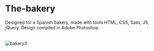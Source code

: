 # The-bakery
Designed for a Spanish bakery, made with tools HTML, CSS, Sass, JS, jQuery. Design compiled in Adobe Photoshop.
<br>
<br>
<br>
![bakery3](https://user-images.githubusercontent.com/78618492/134161048-fe4698ea-fff4-46cf-8348-757f40e875e2.jpg)

